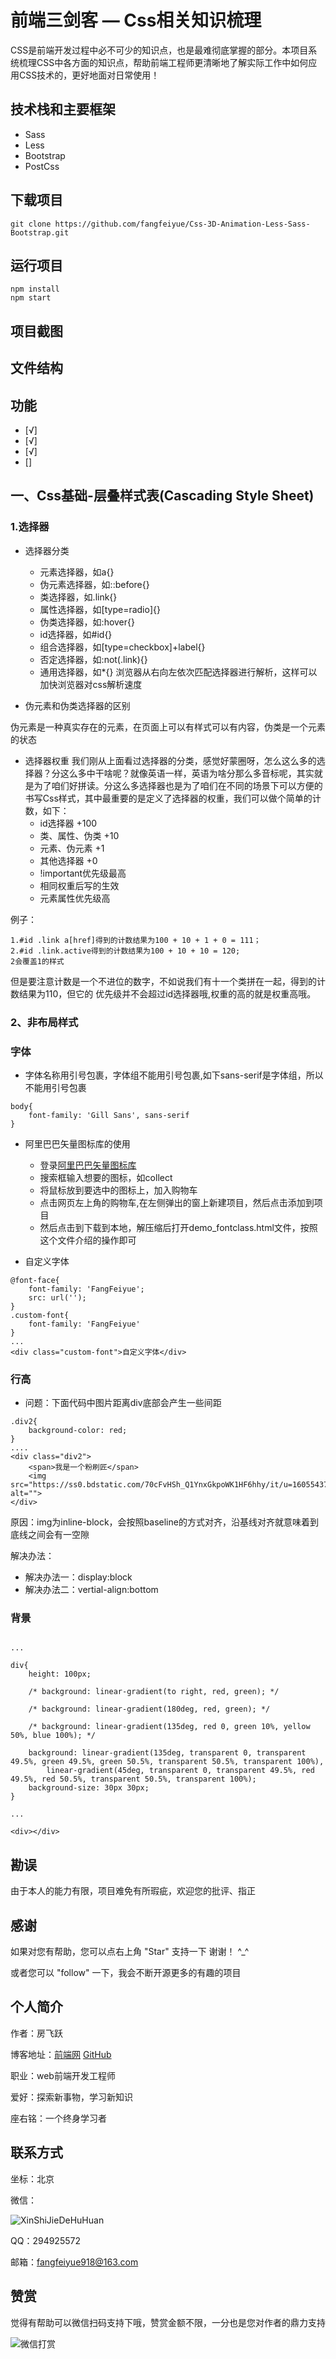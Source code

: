 # 前端三剑客 — Css相关知识梳理
CSS是前端开发过程中必不可少的知识点，也是最难彻底掌握的部分。本项目系统梳理CSS中各方面的知识点，帮助前端工程师更清晰地了解实际工作中如何应用CSS技术的，更好地面对日常使用！

## 技术栈和主要框架
- Sass
- Less
- Bootstrap
- PostCss

## 下载项目
```
git clone https://github.com/fangfeiyue/Css-3D-Animation-Less-Sass-Bootstrap.git
```
## 运行项目
```
npm install
npm start
```
## 项目截图
## 文件结构
## 功能
- [√]
- [√]
- [√]
- [] 
## 一、Css基础-层叠样式表(Cascading Style Sheet)
### 1.选择器
- 选择器分类
    - 元素选择器，如a{}
    - 伪元素选择器，如::before{}
    - 类选择器，如.link{}
    - 属性选择器，如[type=radio]{}
    - 伪类选择器，如:hover{}
    - id选择器，如#id{}
    - 组合选择器，如[type=checkbox]+label{}
    - 否定选择器，如:not(.link){}
    - 通用选择器，如*{}
浏览器从右向左依次匹配选择器进行解析，这样可以加快浏览器对css解析速度

- 伪元素和伪类选择器的区别

伪元素是一种真实存在的元素，在页面上可以有样式可以有内容，伪类是一个元素的状态

- 选择器权重
我们刚从上面看过选择器的分类，感觉好蒙圈呀，怎么这么多的选择器？分这么多中干啥呢？就像英语一样，英语为啥分那么多音标呢，其实就是为了咱们好拼读。分这么多选择器也是为了咱们在不同的场景下可以方便的书写Css样式，其中最重要的是定义了选择器的权重，我们可以做个简单的计数，如下：
    - id选择器 +100
    - 类、属性、伪类 +10
    - 元素、伪元素 +1
    - 其他选择器 +0
    - !important优先级最高
    - 相同权重后写的生效
    - 元素属性优先级高

例子：
```
1.#id .link a[href]得到的计数结果为100 + 10 + 1 + 0 = 111；
2.#id .link.active得到的计数结果为100 + 10 + 10 = 120;
2会覆盖1的样式
```
但是要注意计数是一个不进位的数字，不如说我们有十一个类拼在一起，得到的计数结果为110，但它的
优先级并不会超过id选择器哦,权重的高的就是权重高哦。

### 2、非布局样式
### 字体
- 字体名称用引号包裹，字体组不能用引号包裹,如下sans-serif是字体组，所以不能用引号包裹
```
body{
    font-family: 'Gill Sans', sans-serif
}
```

- 阿里巴巴矢量图标库的使用
    - 登录[阿里巴巴矢量图标库](http://iconfont.cn/)
    - 搜索框输入想要的图标，如collect
    - 将鼠标放到要选中的图标上，加入购物车
    - 点击网页左上角的购物车,在左侧弹出的窗上新建项目，然后点击添加到项目
    - 然后点击到下载到本地，解压缩后打开demo_fontclass.html文件，按照这个文件介绍的操作即可

- 自定义字体
```
@font-face{
    font-family: 'FangFeiyue';
    src: url('');
}
.custom-font{
    font-family: 'FangFeiyue'
}
...
<div class="custom-font">自定义字体</div>
```
### 行高
- 问题：下面代码中图片距离div底部会产生一些间距
```
.div2{
    background-color: red;
}
....
<div class="div2">
    <span>我是一个粉刷匠</span>
    <img src="https://ss0.bdstatic.com/70cFvHSh_Q1YnxGkpoWK1HF6hhy/it/u=160554372,288864420&fm=27&gp=0.jpg" alt="">
</div>
```
原因：img为inline-block，会按照baseline的方式对齐，沿基线对齐就意味着到底线之间会有一空隙

解决办法：
- 解决办法一：display:block
- 解决办法二：vertial-align:bottom

### 背景
```

...

div{
    height: 100px;
    
    /* background: linear-gradient(to right, red, green); */
    
    /* background: linear-gradient(180deg, red, green); */
    
    /* background: linear-gradient(135deg, red 0, green 10%, yellow 50%, blue 100%); */

    background: linear-gradient(135deg, transparent 0, transparent 49.5%, green 49.5%, green 50.5%, transparent 50.5%, transparent 100%),
        linear-gradient(45deg, transparent 0, transparent 49.5%, red 49.5%, red 50.5%, transparent 50.5%, transparent 100%);
    background-size: 30px 30px;
}

...

<div></div>
```
## 勘误
由于本人的能力有限，项目难免有所瑕疵，欢迎您的批评、指正
## 感谢
如果对您有帮助，您可以点右上角 "Star" 支持一下 谢谢！ ^_^

或者您可以 "follow" 一下，我会不断开源更多的有趣的项目
## 个人简介
作者：房飞跃

博客地址：[前端网](http://www.qdfuns.com/house/31986/note) [GitHub](https://github.com/fangfeiyue)

职业：web前端开发工程师

爱好：探索新事物，学习新知识

座右铭：一个终身学习者

## 联系方式
坐标：北京

微信：

![XinShiJieDeHuHuan](http://note.youdao.com/yws/public/resource/c2361265179a03449f6d52397fd50033/xmlnote/100D55934BB446839482D3EA0CDC3E8D/17820)

QQ：294925572

邮箱：fangfeiyue918@163.com
## 赞赏
觉得有帮助可以微信扫码支持下哦，赞赏金额不限，一分也是您对作者的鼎力支持

![微信打赏](http://note.youdao.com/yws/public/resource/c2361265179a03449f6d52397fd50033/xmlnote/D77744C8EC944CF6AA232272CBC5CF6D/17828)
